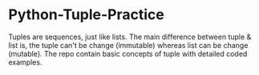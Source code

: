 # Python-Tuple-Practice
Tuples are sequences, just like lists. The main difference between tuple &amp; list is, the tuple can't be change (immutable) whereas list can be change (mutable). The repo contain basic concepts of tuple with detailed coded examples.

